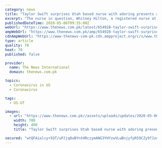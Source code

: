 ```yaml
---
category: news
title: "Taylor Swift surprises Utah based nurse with adoring presents amid COVID-19 fight"
excerpt: "The nurse in question, Whitney Hilton, a registered nurse at McKay-Dee Hospital in Ogden, Utah volunteered in New York in an attempt to aid Northwell Health's Long Island Jewish Medical Center for the treatment of COVID-19 patients during the state’s height of crisis."
publishedDateTime: 2020-05-06T09:35:00Z
webUrl: "https://www.thenews.com.pk/latest/654928-taylor-swift-surprises-utah-based-nurse-with-adoring-presents-amid-covid-19-fight"
ampWebUrl: "https://www.thenews.com.pk/amp/654928-taylor-swift-surprises-utah-based-nurse-with-adoring-presents-amid-covid-19-fight"
cdnAmpWebUrl: "https://www-thenews-com-pk.cdn.ampproject.org/c/s/www.thenews.com.pk/amp/654928-taylor-swift-surprises-utah-based-nurse-with-adoring-presents-amid-covid-19-fight"
type: article
quality: 70
heat: 70
published: false

provider:
  name: The News International
  domain: thenews.com.pk

topics:
  - Coronavirus in US
  - Coronavirus

tags:
  - US-UT

images:
  - url: "https://www.thenews.com.pk//assets/uploads/updates/2020-05-06/654928_1695939_2_updates.jpg"
    width: 700
    height: 400
    title: "Taylor Swift surprises Utah based nurse with adoring presents amid COVID-19 fight"

secured: "wtQFAialcy+5QT/uPJjq8uBYntHRczymANG3YHYzwVLwBnjyfpR59CZy9fJznzbqm/WI3R/XqkvzYNBM2LBpKgaqPHe2Ii5DxGqfG56Notl6ZkOdgpJMTNEkIN8m7gO8NRtiljaXSN5EasUbp+lrr2f8qX17Z1cQIlnSxGuAr8Xu4rTs48bUCEKJlErvIUM1Iiizje0KeEN/UinMFDmYVem2+OvWKwVHVUz4JJCJ8oPkwPjmgK536zTShFgkUg4K6EBoqn4XKbBmmodV9CeGH0QjuoO6XRRx6oMMHMHkb63xxTeNvJWn9GTfADyhGwCY;mdf+1FkUUA1gRjQrRnWstA=="
---
```


